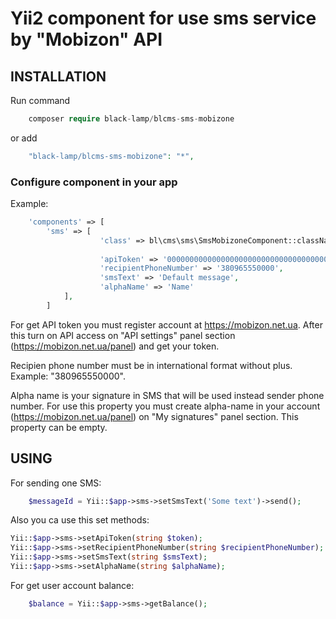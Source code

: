 Yii2 component for use sms service by "Mobizon" API
=======================================================

INSTALLATION
------------

Run command
```php
    composer require black-lamp/blcms-sms-mobizone
```
or add
```php
    "black-lamp/blcms-sms-mobizone": "*",
```

### Configure component in your app
Example: 
```php
    'components' => [
        'sms' => [
                    'class' => bl\cms\sms\SmsMobizoneComponent::className(),
        
                    'apiToken' => '00000000000000000000000000000000000000000',
                    'recipientPhoneNumber' => '380965550000',
                    'smsText' => 'Default message',
                    'alphaName' => 'Name'
            ],
        ]
```

For get API token you must register account at https://mobizon.net.ua.
After this turn on API access on "API settings" panel section (https://mobizon.net.ua/panel) and get your token.

Recipien phone number must be in international format without plus.
Example: "380965550000".

Alpha name is your signature in SMS that will be used instead sender phone number. 
For use this property you must create alpha-name in your account (https://mobizon.net.ua/panel) on "My signatures" panel section. 
This property can be empty.

USING
------
For sending one SMS:
```php
    $messageId = Yii::$app->sms->setSmsText('Some text')->send();
```
Also you ca use this set methods: 
```php
Yii::$app->sms->setApiToken(string $token);
Yii::$app->sms->setRecipientPhoneNumber(string $recipientPhoneNumber);
Yii::$app->sms->setSmsText(string $smsText);
Yii::$app->sms->setAlphaName(string $alphaName);
```

For get user account balance:
```php
    $balance = Yii::$app->sms->getBalance();
```